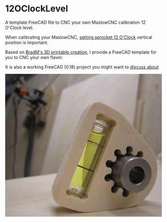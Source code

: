 # 12OClockLevel
A template FreeCAD file to CNC your own MaslowCNC calibration 12 O'Clock level.

When calibrating your MaslowCNC, [setting sprocket 12 O'Clock](https://forums.maslowcnc.com/t/set-your-12-oclock-position-with-a-level-because/8445) vertical position is important. 

Based on [BradM's 3D printable creation](https://forums.maslowcnc.com/t/set-your-12-oclock-position-with-a-level-because/8445/2), I provide a FreeCAD template for you to CNC your own flavor. 

It is also a working FreeCAD (0.18) project you might want to [discuss about](https://forums.maslowcnc.com/c/projects)

![12oClock level rear view](RearView.jpg) 
